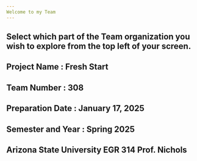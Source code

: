 ```yaml
---
Welcome to my Team
---
```


## Select which part of the Team organization you wish to explore from the top left of your screen.

Project Name : Fresh Start
---
Team Number : 308
---
Preparation Date : January 17, 2025
---
Semester and Year : Spring 2025
---
Arizona State University EGR 314 Prof. Nichols
---
